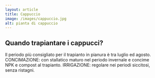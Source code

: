 ```yaml
---
layout: article
title: Cappuccio
image: /images/cappuccio.jpg
alt: pianta di cappuccio
---
```


## Quando trapiantare i cappucci?

Il periodo più consigliato per il trapianto in pianura è tra luglio ed agosto. CONCIMAZIONE: con stallatico maturo nel periodo invernale e concime NPK e compost al trapianto. IRRIGAZIONE: regolare nei periodi siccitosi, senza ristagni.

